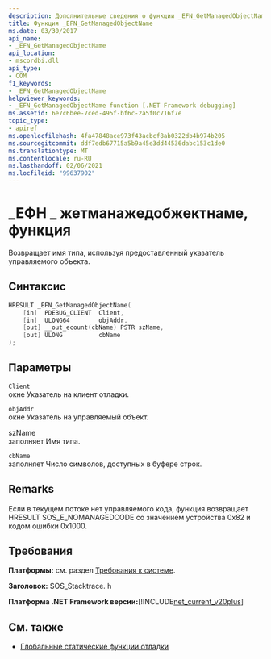 ```yaml
---
description: Дополнительные сведения о функции _EFN_GetManagedObjectName
title: Функция _EFN_GetManagedObjectName
ms.date: 03/30/2017
api_name:
- _EFN_GetManagedObjectName
api_location:
- mscordbi.dll
api_type:
- COM
f1_keywords:
- _EFN_GetManagedObjectName
helpviewer_keywords:
- _EFN_GetManagedObjectName function [.NET Framework debugging]
ms.assetid: 6e7c6bee-7ced-495f-bf6c-2a5f0c716f7e
topic_type:
- apiref
ms.openlocfilehash: 4fa47848ace973f43acbcf8ab0322db4b974b205
ms.sourcegitcommit: ddf7edb67715a5b9a45e3dd44536dabc153c1de0
ms.translationtype: MT
ms.contentlocale: ru-RU
ms.lasthandoff: 02/06/2021
ms.locfileid: "99637902"
---
```

# <a name="_efn_getmanagedobjectname-function"></a>\_ЕФН \_ жетманажедобжектнаме, функция

Возвращает имя типа, используя предоставленный указатель управляемого объекта.  
  
## <a name="syntax"></a>Синтаксис  
  
```cpp  
HRESULT _EFN_GetManagedObjectName(  
    [in]  PDEBUG_CLIENT  Client,  
    [in]  ULONG64        objAddr,  
    [out] __out_ecount(cbName) PSTR szName,  
    [out] ULONG          cbName  
);  
```  
  
## <a name="parameters"></a>Параметры  

 `Client`  
 окне Указатель на клиент отладки.  
  
 `objAddr`  
 окне Указатель на управляемый объект.  
  
 szName  
 заполняет Имя типа.  
  
 `cbName`  
 заполняет Число символов, доступных в буфере строк.  
  
## <a name="remarks"></a>Remarks  

 Если в текущем потоке нет управляемого кода, функция возвращает HRESULT SOS_E_NOMANAGEDCODE со значением устройства 0x82 и кодом ошибки 0x1000.  
  
## <a name="requirements"></a>Требования  

 **Платформы:** см. раздел [Требования к системе](../../get-started/system-requirements.md).  
  
 **Заголовок:** SOS_Stacktrace. h  
  
 **Платформа .NET Framework версии:**[!INCLUDE[net_current_v20plus](../../../../includes/net-current-v20plus-md.md)]  
  
## <a name="see-also"></a>См. также

- [Глобальные статические функции отладки](debugging-global-static-functions.md)
